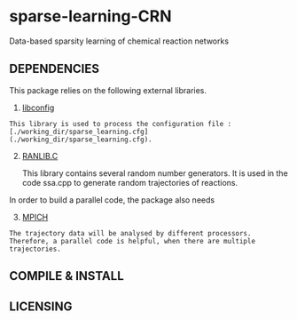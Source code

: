 # sparse-learning-CRN
Data-based sparsity learning of chemical reaction networks 


## DEPENDENCIES

This package relies on the following external libraries.
   
   1.	[libconfig](https://github.com/hyperrealm/libconfig)

   	This library is used to process the configuration file : [./working_dir/sparse_learning.cfg](./working_dir/sparse_learning.cfg).

   2.	[RANLIB.C](http://www.netlib.org/random/ranlib.c.tar.gz)

       	This library contains several random number generators. 
	It is used in the code ssa.cpp to generate random trajectories of reactions.

 In order to build a parallel code, the package also needs 
   
   3.  	[MPICH](https://www.mpich.org)

	The trajectory data will be analysed by different processors. 
	Therefore, a parallel code is helpful, when there are multiple trajectories.

## COMPILE & INSTALL

## LICENSING

